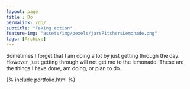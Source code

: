 ```yaml
--- 
layout: page
title : Do 
permalink: /do/
subtitle: "Taking action" 
feature-img: "assets/img/pexels/jarsPitchersLemonade.png"
tags: [Archive]
---
```


Sometimes I forget that I am doing a lot by just getting through the day. However, just getting through will not get me to the lemonade. These are the things I have done, am doing, or plan to do.

{% include portfolio.html %}
